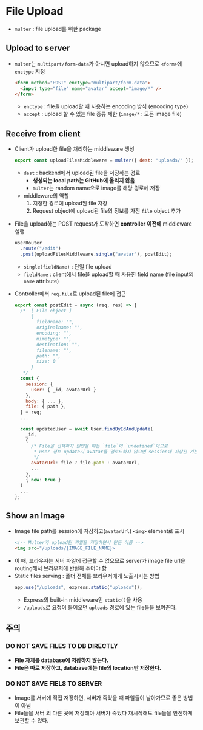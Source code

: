 # File Upload

- `multer` : file upload를 위한 package

## Upload to server

- `multer`는 `multipart/form-data`가 아니면 upload하지 않으므로 `<form>`에 `enctype` 지정
  ```html
  <form method="POST" enctype="multipart/form-data">
    <input type="file" name="avatar" accept="image/*" />
  </form>
  ```
  - `enctype` : file을 upload할 때 사용하는 encoding 방식 (encoding type)
  - `accept` : upload 할 수 있는 file 종류 제한 (`image/*` : 모든 image file)

## Receive from client

- Client가 upload한 file을 처리하는 middleware 생성
  ```js
  export const uploadFilesMiddleware = multer({ dest: "uploads/" });
  ```
  - `dest` : backend에서 upload된 file을 저장하는 경로
    - **생성되는 local path는 GitHub에 올리지 않음**
    - `multer`는 random name으로 image를 해당 경로에 저장
  - middleware의 역할
    1. 지정한 경로에 upload된 file 저장
    2. Request object에 upload된 file의 정보를 가진 `file` object 추가
- File을 upload하는 POST request가 도착하면 **controller 이전에** middleware 실행
  ```js
  userRouter
    .route("/edit")
    .post(uploadFilesMiddleware.single("avatar"), postEdit);
  ```
  - `single(fieldName)` : 단일 file upload
  - `fieldName` : client에서 file을 upload할 때 사용한 field name (file input의 `name` attribute)
- Controller에서 `req.file`로 upload된 file에 접근

  ```js
  export const postEdit = async (req, res) => {
    /*  [ File object ]
        {
          fieldname: "",
          originalname: "",
          encoding: "",
          mimetype: "",
          destination: "",
          filename: "",
          path: "",
          size: 0
        }
     */
    const {
      session: {
        user: { _id, avatarUrl }
      },
      body: { ... },
      file: { path },
    } = req;
    ...

    const updatedUser = await User.findByIdAndUpdate(
      _id,
      {
        /* File을 선택하지 않았을 때는 `file`이 `undefined`이므로
         * user 정보 update시 avatar를 업로드하지 않으면 session에 저장된 기본 avatar를 사용한다.
         */
        avatarUrl: file ? file.path : avatarUrl,
        ...
      },
      { new: true }
    )
    ...
  };
  ```

## Show an Image

- Image file path를 session에 저장하고(`avatarUrl`) `<img>` element로 표시
  ```html
  <!-- Multer가 upload된 파일을 저장하면서 만든 이름 -->
  <img src="/uploads/{IMAGE_FILE_NAME}>
  ```
- 이 때, 브라우저는 서버 파일에 접근할 수 없으므로 server가 image file url을 routing해서 브라우저에 반환해 주어야 함
- Static files serving : 폴더 전체를 브라우저에게 노출시키는 방법
  ```js
  app.use("/uploads", express.static("uploads"));
  ```
  - Express의 built-in middleware인 `static()`을 사용
  - `/uploads`로 요청이 들어오면 `uploads` 경로에 있는 file들을 보여준다.

## 주의

### DO NOT SAVE FILES TO DB DIRECTLY

- **File 자체를 database에 저장하지 않는다.**
- **File은 따로 저장하고, database에는 file의 location만 저장한다.**

### DO NOT SAVE FIELS TO SERVER

- Image를 서버에 직접 저장하면, 서버가 죽었을 때 파일들이 날아가므로 좋은 방법이 아님
- File들을 서버 외 다른 곳에 저장해야 서버가 죽었다 재시작해도 file들을 안전하게 보관할 수 있다.
